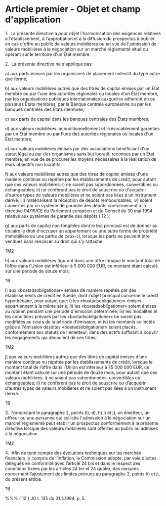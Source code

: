 # Article premier - Objet et champ d'application


1.  La présente directive a pour objet l'harmonisation des exigences relatives à l'établissement, à l'approbation et à la diffusion du prospectus à publier en cas d'offre au public de valeurs mobilières ou en vue de l'admission de valeurs mobilières à la négociation sur un marché réglementé situé ou opérant sur le territoire d'un État membre.

2.  La présente directive ne s'applique pas:

a) aux parts émises par les organismes de placement collectif du type autre que fermé;

b) aux valeurs mobilières autres que des titres de capital émises par un État membre ou par l'une des autorités régionales ou locales d'un État membre, par les organisations publiques internationales auxquelles adhèrent un ou plusieurs États membres, par la Banque centrale européenne ou par les banques centrales des États membres;

c) aux parts de capital dans les banques centrales des États membres;

d) aux valeurs mobilières inconditionnellement et irrévocablement garanties par un État membre ou par l'une des autorités régionales ou locales d'un État membre;

e) aux valeurs mobilières émises par des associations bénéficiant d'un statut légal ou par des organismes sans but lucratif, reconnus par un État membre, en vue de se procurer les moyens nécessaires à la réalisation de leurs objectifs non lucratifs;

f) aux valeurs mobilières autres que des titres de capital émises d'une manière continue ou répétée par les établissements de crédit, pour autant que ces valeurs mobilières: i) ne soient pas subordonnées, convertibles ou échangeables; ii) ne confèrent pas le droit de souscrire ou d'acquérir d'autres types de valeurs mobilières et ne soient pas liées à un instrument dérivé; iii) matérialisent la réception de dépôts remboursables; iv) soient couvertes par un système de garantie des dépôts conformément à la directive 94/19/CE du Parlement européen et du Conseil du 30 mai 1994 relative aux systèmes de garantie des dépôts ( 12 );

g) aux parts de capital non fongibles dont le but principal est de donner au titulaire le droit d'occuper un appartement ou une autre forme de propriété immobilière ou une partie de ceux-ci, lorsque les parts ne peuvent être vendues sans renoncer au droit qui s'y rattache;

?M2

h) aux valeurs mobilières figurant dans une offre lorsque le montant total de l’offre dans l’Union est inférieur à 5 000 000 EUR, ce montant étant calculé sur une période de douze mois;

?B

i) aux «bostadsobligationer» émises de manière répétée par des établissements de crédit en Suède, dont l'objet principal concerne le crédit hypothécaire, pour autant que: i) les «bostadsobligationer» émises appartiennent à la même série; ii) les «bostadsobligationer» soient émises au robinet pendant une période d'émission déterminée; iii) les modalités et les conditions prévues par les «bostadsobligationer» ne soient pas modifiées au cours de la période d'émission, et iv) les montants collectés grâce à l'émission desdites «bostadsobligationer» soient placés, conformément aux statuts de l'émetteur, dans des actifs suffisant à couvrir les engagements qui découlent de ces titres;

?M2

j) aux valeurs mobilières autres que des titres de capital émises d’une manière continue ou répétée par les établissements de crédit, lorsque le montant total de l’offre dans l’Union est inférieur à 75 000 000 EUR, ce montant étant calculé sur une période de douze mois, pour autant que ces valeurs mobilières: i) ne soient pas subordonnées, convertibles ou échangeables; ii) ne confèrent pas le droit de souscrire ou d’acquérir d’autres types de valeurs mobilières et ne soient pas liées à un instrument dérivé.

?B

3.  Nonobstant le paragraphe 2, points b), d), h),i) et j), un émetteur, un offreur ou une personne qui sollicite l'admission à la négociation sur un marché réglementé peut établir un prospectus conformément à la présente directive lorsque des valeurs mobilières sont offertes au public ou admises à la négociation.

?M2

4.  Afin de tenir compte des évolutions techniques sur les marchés financiers, y compris de l’inflation, la Commission adopte, par voie d’actes délégués en conformité avec l’article 24 bis et dans le respect des conditions fixées par les articles 24 ter et 24 quater, des mesures concernant l’ajustement des limites prévues au paragraphe 2, points h) et j), du présent article.

?B

%%% ( 12 ) JO L 135 du 31.5.1994, p. 5.

